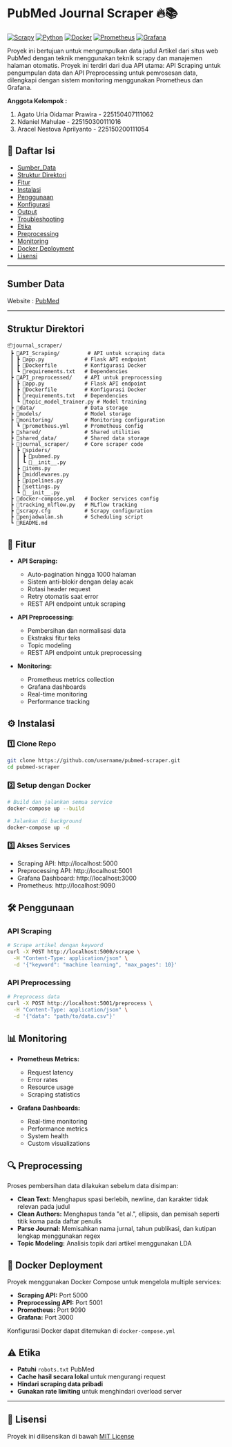 # PubMed Journal Scraper 🔥📚

[![Scrapy](https://img.shields.io/badge/Scrapy-2.11%2B-red)](https://scrapy.org/)
[![Python](https://img.shields.io/badge/Python-3.8%2B-blue)](https://python.org)
[![Docker](https://img.shields.io/badge/Docker-Enabled-blue)](https://docker.com)
[![Prometheus](https://img.shields.io/badge/Prometheus-Monitoring-orange)](https://prometheus.io)
[![Grafana](https://img.shields.io/badge/Grafana-Visualization-blue)](https://grafana.com)

Proyek ini bertujuan untuk mengumpulkan data judul Artikel dari situs web PubMed dengan teknik menggunakan teknik scrapy dan manajemen halaman otomatis. Proyek ini terdiri dari dua API utama: API Scraping untuk pengumpulan data dan API Preprocessing untuk pemrosesan data, dilengkapi dengan sistem monitoring menggunakan Prometheus dan Grafana.

**Anggota Kelompok :**
1. Agato Uria Oidamar Prawira - 225150407111062
2. Ndaniel Mahulae	-	225150300111016
3. Aracel Nestova Aprilyanto	- 225150200111054

## 📌 Daftar Isi
- [Sumber_Data](#-sumber_data)
- [Struktur Direktori](#-struktur-direktori)
- [Fitur](#-fitur)
- [Instalasi](#-instalasi)
- [Penggunaan](#-penggunaan)
- [Konfigurasi](#-konfigurasi)
- [Output](#-output)
- [Troubleshooting](#-troubleshooting)
- [Etika](#-etika)
- [Preprocessing](#-preprocessing)
- [Monitoring](#-monitoring)
- [Docker Deployment](#-docker-deployment)
- [Lisensi](#-lisensi)

---

## Sumber Data
Website : [PubMed](https://pubmed.ncbi.nlm.nih.gov/)

---

## Struktur Direktori

```plaintext
📦journal_scraper/
 ┣ 📂API_Scraping/         # API untuk scraping data
 ┃ ┣ 📜app.py             # Flask API endpoint
 ┃ ┣ 📜Dockerfile         # Konfigurasi Docker
 ┃ ┗ 📜requirements.txt   # Dependencies
 ┣ 📂API_preprocessed/    # API untuk preprocessing
 ┃ ┣ 📜app.py             # Flask API endpoint
 ┃ ┣ 📜Dockerfile         # Konfigurasi Docker
 ┃ ┣ 📜requirements.txt   # Dependencies
 ┃ ┗ 📜topic_model_trainer.py # Model training
 ┣ 📂data/                # Data storage
 ┣ 📂models/              # Model storage
 ┣ 📂monitoring/          # Monitoring configuration
 ┃ ┗ 📜prometheus.yml     # Prometheus config
 ┣ 📂shared/              # Shared utilities
 ┣ 📂shared_data/         # Shared data storage
 ┣ 📂journal_scraper/     # Core scraper code
 ┃ ┣ 📂spiders/
 ┃ ┃ ┣ 📜pubmed.py
 ┃ ┃ ┗ 📜__init__.py
 ┃ ┣ 📜items.py
 ┃ ┣ 📜middlewares.py
 ┃ ┣ 📜pipelines.py
 ┃ ┣ 📜settings.py
 ┃ ┗ 📜__init__.py
 ┣ 📜docker-compose.yml   # Docker services config
 ┣ 📜tracking_mlflow.py   # MLflow tracking
 ┣ 📜scrapy.cfg           # Scrapy configuration
 ┣ 📜penjadwalan.sh       # Scheduling script
 ┗ 📜README.md
```

## 🚀 Fitur
- **API Scraping:**
  - Auto-pagination hingga 1000 halaman
  - Sistem anti-blokir dengan delay acak
  - Rotasi header request
  - Retry otomatis saat error
  - REST API endpoint untuk scraping

- **API Preprocessing:**
  - Pembersihan dan normalisasi data
  - Ekstraksi fitur teks
  - Topic modeling
  - REST API endpoint untuk preprocessing

- **Monitoring:**
  - Prometheus metrics collection
  - Grafana dashboards
  - Real-time monitoring
  - Performance tracking

## ⚙️ Instalasi

### 1️⃣ Clone Repo
```bash
git clone https://github.com/username/pubmed-scraper.git
cd pubmed-scraper
```

### 2️⃣ Setup dengan Docker
```bash
# Build dan jalankan semua service
docker-compose up --build

# Jalankan di background
docker-compose up -d
```

### 3️⃣ Akses Services
- Scraping API: http://localhost:5000
- Preprocessing API: http://localhost:5001
- Grafana Dashboard: http://localhost:3000
- Prometheus: http://localhost:9090

## 🛠️ Penggunaan

### API Scraping
```bash
# Scrape artikel dengan keyword
curl -X POST http://localhost:5000/scrape \
  -H "Content-Type: application/json" \
  -d '{"keyword": "machine learning", "max_pages": 10}'
```

### API Preprocessing
```bash
# Preprocess data
curl -X POST http://localhost:5001/preprocess \
  -H "Content-Type: application/json" \
  -d '{"data": "path/to/data.csv"}'
```

## 📊 Monitoring
- **Prometheus Metrics:**
  - Request latency
  - Error rates
  - Resource usage
  - Scraping statistics

- **Grafana Dashboards:**
  - Real-time monitoring
  - Performance metrics
  - System health
  - Custom visualizations

## 🔍 Preprocessing
Proses pembersihan data dilakukan sebelum data disimpan:
- **Clean Text:** Menghapus spasi berlebih, newline, dan karakter tidak relevan pada judul
- **Clean Authors:** Menghapus tanda "et al.", ellipsis, dan pemisah seperti titik koma pada daftar penulis
- **Parse Journal:** Memisahkan nama jurnal, tahun publikasi, dan kutipan lengkap menggunakan regex
- **Topic Modeling:** Analisis topik dari artikel menggunakan LDA

## 🐳 Docker Deployment
Proyek menggunakan Docker Compose untuk mengelola multiple services:
- **Scraping API:** Port 5000
- **Preprocessing API:** Port 5001
- **Prometheus:** Port 9090
- **Grafana:** Port 3000

Konfigurasi Docker dapat ditemukan di `docker-compose.yml`

## ⚠️ Etika
- **Patuhi** `robots.txt` PubMed
- **Cache hasil secara lokal** untuk mengurangi request
- **Hindari scraping data pribadi**
- **Gunakan rate limiting** untuk menghindari overload server

---

## 📄 Lisensi
Proyek ini dilisensikan di bawah [MIT License](LICENSE)
